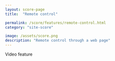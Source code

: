 ```yaml
---
layout: score-page
title:  "Remote control"

permalink: /score/features/remote-control.html
category: "site-score"

image: /assets/score.png
description: "Remote control through a web page"
---
```


Video feature
